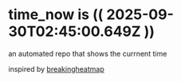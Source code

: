 # time_now is (( 2025-09-30T02:45:00.649Z ))

an automated repo that shows the currnent time

inspired by [breakingheatmap](https://github.com/breakingheatmap/breakingheatmap)